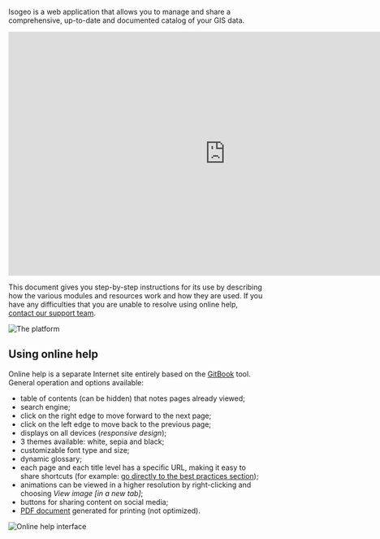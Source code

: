 Isogeo is a web application that allows you to manage and share a comprehensive, up-to-date and documented catalog of your GIS data.

<iframe width="853" height="480" src="https://www.youtube.com/embed/EJ2Br_9lUJo?rel=0" frameborder="0" allowfullscreen></iframe>

This document gives you step-by-step instructions for its use by describing how the various modules and resources work and how they are used. If you have any difficulties that you are unable to resolve using online help,  [contact our support team](support/README.html).

![The platform](/images/offer_schema_platform.jpg "The Isogeo platform modules and resources")

## Using online help

Online help is a separate Internet site entirely based on the [GitBook](https://www.gitbook.com/) tool. General operation and options available:

* table of contents (can be hidden) that notes pages already viewed;
* search engine;
* click on the right edge to move forward to the next page;
* click on the left edge to move back to the previous page;
* displays on all devices (*responsive design*);
* 3 themes available: white, sepia and black;
* customizable font type and size;
* dynamic glossary;
* each page and each title level has a specific URL, making it easy to share shortcuts (for example: [go directly to the best practices section](/en/support/README.html#best-practices));
* animations can be viewed in a higher resolution by right-clicking and choosing *View image [in a new tab]*;
* buttons for sharing content on social media;
* [PDF document](/Isogeo.Help_en.pdf) generated for printing (not optimized).

![Online help interface](/images/GitBook_help.png "Using GitBook")
